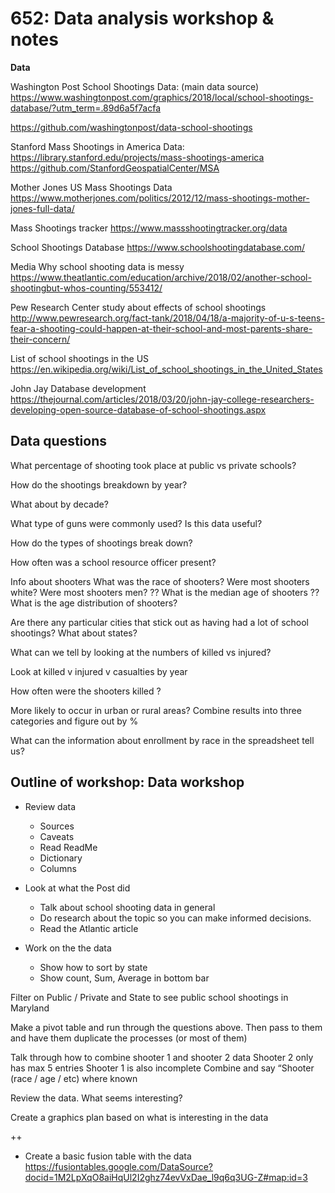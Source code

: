 <h1>652: Data analysis workshop & notes</h1>

<strong>Data</strong>

Washington Post School Shootings Data: (main data source)
https://www.washingtonpost.com/graphics/2018/local/school-shootings-database/?utm_term=.89d6a5f7acfa

https://github.com/washingtonpost/data-school-shootings


Stanford Mass Shootings in America Data:
https://library.stanford.edu/projects/mass-shootings-america
https://github.com/StanfordGeospatialCenter/MSA

Mother Jones US Mass Shootings Data
https://www.motherjones.com/politics/2012/12/mass-shootings-mother-jones-full-data/

Mass Shootings tracker
https://www.massshootingtracker.org/data

School Shootings Database
https://www.schoolshootingdatabase.com/


Media
Why school shooting data is messy
https://www.theatlantic.com/education/archive/2018/02/another-school-shootingbut-whos-counting/553412/

Pew Research Center study about effects of school shootings
http://www.pewresearch.org/fact-tank/2018/04/18/a-majority-of-u-s-teens-fear-a-shooting-could-happen-at-their-school-and-most-parents-share-their-concern/

List of school shootings in the US
https://en.wikipedia.org/wiki/List_of_school_shootings_in_the_United_States

John Jay Database development
https://thejournal.com/articles/2018/03/20/john-jay-college-researchers-developing-open-source-database-of-school-shootings.aspx


<h2>Data questions</h2>

What percentage of shooting took place at public vs private schools?

How do the shootings breakdown by year?

What about by decade?

What type of guns were commonly used? Is this data useful?

How do the  types of shootings break down?

How often was a school resource officer present?

Info about shooters
What was the race of shooters? Were most shooters white?
Were most shooters men?
?? What is the median age of shooters ??
What is the age distribution of shooters?

Are there any particular cities that stick out as having had a lot of school shootings? What about states?

What can we tell by looking at the numbers of killed vs injured?

Look at killed v injured v casualties by year

How often were the shooters killed ?

More likely to occur in urban or rural areas?
Combine results into three categories and figure out by %

What can the information about enrollment by race in the spreadsheet tell us?

<h2>Outline of workshop: Data workshop</h2>

- Review data
	- Sources
	- Caveats
	- Read ReadMe
	- Dictionary
	- Columns

- Look at what the Post did
	- Talk about school shooting data in general
	- Do research about the topic so you can make informed decisions.
	- Read the Atlantic article

- Work on the the data
	- Show how to sort by state
	- Show count, Sum, Average in bottom bar


Filter on Public / Private and State to see public school shootings in Maryland

Make a pivot table and run through the questions above. Then pass to them and have them duplicate the processes (or most of them)

Talk through how to combine shooter 1 and shooter 2 data
		Shooter 2 only has max 5 entries
		Shooter 1 is also incomplete
		Combine and say “Shooter (race / age / etc) where known

Review the data. What seems interesting?

Create a graphics plan based on what is interesting in the data

++

* Create a basic fusion table with the data
https://fusiontables.google.com/DataSource?docid=1M2LpXqO8aiHqUl2I2ghz74evVxDae_l9q6q3UG-Z#map:id=3
